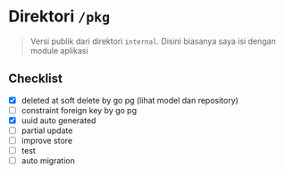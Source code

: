 # Direktori `/pkg`
> Versi publik dari direktori `internal`. Disini biasanya saya isi dengan module aplikasi

## Checklist
- [x] deleted at soft delete by go pg (lihat model dan repository)
- [ ] constraint foreign key by go pg
- [x] uuid auto generated
- [ ] partial update 
- [ ] improve store
- [ ] test
- [ ] auto migration